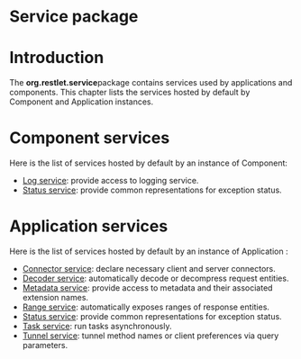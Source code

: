 Service package
===============

Introduction
============

The **org.restlet.service**package contains services used by
applications and components. This chapter lists the services hosted by
default by Component and Application instances.

Component services
==================

Here is the list of services hosted by default by an instance of
Component:

-   [Log
    service](/learn/guide/2.0#/13-restlet/27-restlet/331-restlet/201-restlet.html "Log service"):
    provide access to logging service.
-   [Status
    service](/learn/guide/2.0#/13-restlet/27-restlet/331-restlet/202-restlet.html "Status service"):
    provide common representations for exception status.

Application services
====================

Here is the list of services hosted by default by an instance of
Application :

-   [Connector
    service](/learn/guide/2.0#/13-restlet/27-restlet/331-restlet/203-restlet.html "Connector service"):
    declare necessary client and server connectors.
-   [Decoder
    service](/learn/guide/2.0#/13-restlet/27-restlet/331-restlet/204-restlet.html "Decoder service"):
    automatically decode or decompress request entities.
-   [Metadata
    service](/learn/guide/2.0#/13-restlet/27-restlet/331-restlet/205-restlet.html "Metadata service"):
    provide access to metadata and their associated extension names.
-   [Range
    service](/learn/guide/2.0#/13-restlet/27-restlet/331-restlet/208-restlet.html "Range service"):
    automatically exposes ranges of response entities.
-   [Status
    service](/learn/guide/2.0#/13-restlet/27-restlet/331-restlet/202-restlet.html "Status service"):
    provide common representations for exception status.
-   [Task
    service](/learn/guide/2.0#/13-restlet/27-restlet/331-restlet/206-restlet.html "Task service"):
    run tasks asynchronously.
-   [Tunnel
    service](/learn/guide/2.0#/13-restlet/27-restlet/331-restlet/207-restlet.html "Tunnel service"):
    tunnel method names or client preferences via query parameters.

